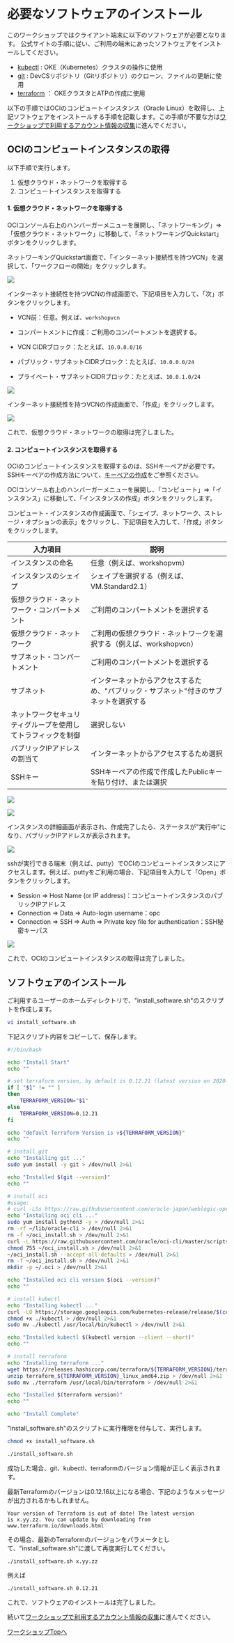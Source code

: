 必要なソフトウェアのインストール
======

このワークショップではクライアント端末に以下のソフトウェアが必要となります。
公式サイトの手順に従い、ご利用の端末にあったソフトウェアをインストールしてください。

- [kubectl](https://kubernetes.io/ja/docs/tasks/tools/install-kubectl/) : OKE（Kubernetes）クラスタの操作に使用
- [git](https://git-scm.com/book/ja/v2/%E4%BD%BF%E3%81%84%E5%A7%8B%E3%82%81%E3%82%8B-Git%E3%81%AE%E3%82%A4%E3%83%B3%E3%82%B9%E3%83%88%E3%83%BC%E3%83%AB) : DevCSリポジトリ（Gitリポジトリ）のクローン、ファイルの更新に使用
- [terraform](https://www.terraform.io/downloads.html) ： OKEクラスタとATPの作成に使用

以下の手順ではOCIのコンピュートインスタンス（Oracle Linux）を取得し、上記ソフトウェアをインストールする手順を記載します。この手順が不要な方は[ワークショップで利用するアカウント情報の収集](WorkshopGuide200GatherInformation.md)に進んでください。

OCIのコンピュートインスタンスの取得
-------
以下手順で実行します。

1. 仮想クラウド・ネットワークを取得する
2. コンピュートインスタンスを取得する

#### 1. 仮想クラウド・ネットワークを取得する

OCIコンソール右上のハンバーガーメニューを展開し、「ネットワーキング」⇒「仮想クラウド・ネットワーク」に移動して、「ネットワーキングQuickstart」ボタンをクリックします。

ネットワーキングQuickstart画面で、「インターネット接続性を持つVCN」を選択して、「ワークフローの開始」をクリックします。

![](images/0001.jpg)

インターネット接続性を持つVCNの作成画面で、下記項目を入力して、「次」ボタンをクリックします。

+ VCN前：任意。例えば、`workshopvcn`

+ コンパートメントに作成：ご利用のコンパートメントを選択する。

+ VCN CIDRブロック：たとえば、`10.0.0.0/16`

+ パブリック・サブネットCIDRブロック：たとえば、`10.0.0.0/24`

+ プライベート・サブネットCIDRブロック：たとえば、`10.0.1.0/24`

![](images/0002.jpg)

インターネット接続性を持つVCNの作成画面で、「作成」をクリックします。

![](images/0010.jpg)

これで、仮想クラウド・ネットワークの取得は完了しました。

#### 2. コンピュートインスタンスを取得する

OCIのコンピュートインスタンスを取得するのは、SSHキーペアが必要です。SSHキーペアの作成方法について、[キーペアの作成](https://docs.oracle.com/cd/E97706_01/Content/GSG/Tasks/creatingkeys.htm)をご参照ください。

OCIコンソール右上のハンバーガーメニューを展開し、「コンピュート」⇒「インスタンス」に移動して、「インスタンスの作成」ボタンをクリックします。

コンピュート・インスタンスの作成画面で、「シェイプ、ネットワーク、ストレージ・オプションの表示」をクリックし、下記項目を入力して、「作成」ボタンをクリックします。

入力項目|説明
-|-
インスタンスの命名|任意（例えば、workshopvm）
インスタンスのシェイプ|シェイプを選択する（例えば、VM.Standard2.1）
仮想クラウド・ネットワーク・コンパートメント|ご利用のコンパートメントを選択する
仮想クラウド・ネットワーク|ご利用の仮想クラウド・ネットワークを選択する（例えば、workshopvcn）
サブネット・コンパートメント|ご利用のコンパートメントを選択する
サブネット|インターネットからアクセスするため、"パブリック・サブネット"付きのサブネットを選択する
ネットワークセキュリティグループを使用してトラフィックを制御|選択しない
パブリックIPアドレスの割当て|インターネットからアクセスするため選択
SSHキー|SSHキーペアの作成で作成したPublicキーを貼り付け、または選択

![](images/0018.jpg)

![](images/0020.jpg)

インスタンスの詳細画面が表示され、作成完了したら、ステータスが"実行中"になり、パブリックIPアドレスが表示されます。

![](images/0030.jpg)

sshが実行できる端末（例えば、putty）でOCIのコンピュートインスタンスにアクセスします。例えば、puttyをご利用の場合、下記項目を入力して「Open」ボタンをクリックします。

+ Session  ⇒ Host Name (or IP address)：コンピュートインスタンスのパブリックIPアドレス
+ Connection ⇒ Data  ⇒ Auto-login username：opc
+ Connection ⇒ SSH  ⇒ Auth ⇒ Private key file for authentication：SSH秘密キーパス

![](images/0040.jpg)

これで、OCIのコンピュートインスタンスの取得は完了しました。

ソフトウェアのインストール
---------

ご利用するユーザーのホームディレクトリで、"install_software.sh"のスクリプトを作成します。

```sh
vi install_software.sh
```

下記スクリプト内容をコピーして、保存します。
```sh
#!/bin/bash

echo "Install Start"
echo ""

# set terraform version, by default is 0.12.21 (latest version on 2020-03-05)
if [ "$1" != "" ]
then
    TERRAFORM_VERSION="$1"
else
    TERRAFORM_VERSION=0.12.21
fi

echo "default Terraform Version is v${TERRAFORM_VERSION}"
echo ""

# install git
echo "Installing git ..."
sudo yum install -y git > /dev/null 2>&1

echo "Installed $(git --version)"
echo ""

# install oci
#usage:
# curl -LSs https://raw.githubusercontent.com/oracle-japan/weblogic-operator-handson/scripts/master/bin/install-oci.sh | bash
echo "Installing oci cli ..."
sudo yum install python3 -y > /dev/null 2>&1
rm -rf ~/lib/oracle-cli > /dev/null 2>&1
rm -f ~/oci_install.sh > /dev/null 2>&1
curl -L https://raw.githubusercontent.com/oracle/oci-cli/master/scripts/install/install.sh --output ~/oci_install.sh > /dev/null 2>&1
chmod 755 ~/oci_install.sh > /dev/null 2>&1
~/oci_install.sh --accept-all-defaults > /dev/null 2>&1
rm -f ~/oci_install.sh > /dev/null 2>&1
mkdir -p ~/.oci > /dev/null 2>&1

echo "Installed oci cli version $(oci --version)"
echo ""

# install kubectl
echo "Installing kubectl ..."
curl -LO https://storage.googleapis.com/kubernetes-release/release/$(curl -s https://storage.googleapis.com/kubernetes-release/release/stable.txt)/bin/linux/amd64/kubectl > /dev/null 2>&1
chmod +x ./kubectl > /dev/null 2>&1
sudo mv ./kubectl /usr/local/bin/kubectl > /dev/null 2>&1

echo "Installed kubectl $(kubectl version --client --short)"
echo ""

# install terraform
echo "Installing terraform ..."
wget https://releases.hashicorp.com/terraform/${TERRAFORM_VERSION}/terraform_${TERRAFORM_VERSION}_linux_amd64.zip > /dev/null 2>&1
unzip terraform_${TERRAFORM_VERSION}_linux_amd64.zip > /dev/null 2>&1
sudo mv ./terraform /usr/local/bin/terraform > /dev/null 2>&1

echo "Installed $(terraform version)"
echo ""

echo "Install Complete"
```

"install_software.sh"のスクリプトに実行権限を付与して、実行します。

```sh
chmod +x install_software.sh
```
```sh
./install_software.sh
```

成功した場合、git、kubectl、terraformのバージョン情報が正しく表示されます。

最新Terraformのバージョンは0.12.16以上になる場合、下記のようなメッセージが出力されるかもしれません。

```
Your version of Terraform is out of date! The latest version
is x.yy.zz. You can update by downloading from www.terraform.io/downloads.html
```

その場合、最新のTerraformのバージョンをパラメータとして、"install_software.sh"に渡して再度実行してください。

```
./install_software.sh x.yy.zz
```

例えば
```
./install_software.sh 0.12.21
```

これで、ソフトウェアのインストールは完了しました。

続いて[ワークショップで利用するアカウント情報の収集](WorkshopGuide200GatherInformation.md)に進んでください。

[ワークショップTopへ](../README.md)